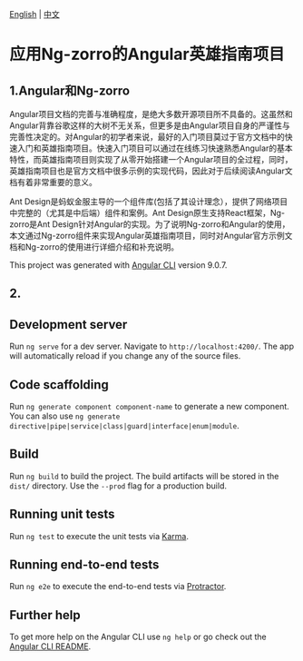 [English](./README.md) | [中文](.README_ZH.md)

# 应用Ng-zorro的Angular英雄指南项目

## 1.Angular和Ng-zorro

Angular项目文档的完善与准确程度，是绝大多数开源项目所不具备的。这虽然和Angular背靠谷歌这样的大树不无关系，但更多是由Angular项目自身的严谨性与完善性决定的。对Angular的初学者来说，最好的入门项目莫过于官方文档中的快速入门和英雄指南项目。快速入门项目可以通过在线练习快速熟悉Angular的基本特性，而英雄指南项目则实现了从零开始搭建一个Angular项目的全过程，同时，英雄指南项目也是官方文档中很多示例的实现代码，因此对于后续阅读Angular文档有着非常重要的意义。

Ant Design是蚂蚁金服主导的一个组件库(包括了其设计理念），提供了网络项目中完整的（尤其是中后端）组件和案例。Ant Design原生支持React框架，Ng-zorro是Ant Design针对Angular的实现。为了说明Ng-zorro和Angular的使用，本文通过Ng-zorro组件来实现Angular英雄指南项目，同时对Angular官方示例文档和Ng-zorro的使用进行详细介绍和补充说明。



This project was generated with [Angular CLI](https://github.com/angular/angular-cli) version 9.0.7.



## 2.

## Development server

Run `ng serve` for a dev server. Navigate to `http://localhost:4200/`. The app will automatically reload if you change any of the source files.

## Code scaffolding

Run `ng generate component component-name` to generate a new component. You can also use `ng generate directive|pipe|service|class|guard|interface|enum|module`.

## Build

Run `ng build` to build the project. The build artifacts will be stored in the `dist/` directory. Use the `--prod` flag for a production build.

## Running unit tests

Run `ng test` to execute the unit tests via [Karma](https://karma-runner.github.io).

## Running end-to-end tests

Run `ng e2e` to execute the end-to-end tests via [Protractor](http://www.protractortest.org/).

## Further help

To get more help on the Angular CLI use `ng help` or go check out the [Angular CLI README](https://github.com/angular/angular-cli/blob/master/README.md).

